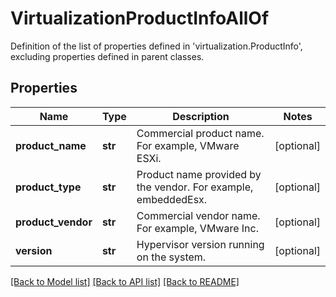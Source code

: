 # VirtualizationProductInfoAllOf

Definition of the list of properties defined in 'virtualization.ProductInfo', excluding properties defined in parent classes.
## Properties
Name | Type | Description | Notes
------------ | ------------- | ------------- | -------------
**product_name** | **str** | Commercial product name. For example, VMware ESXi. | [optional] 
**product_type** | **str** | Product name provided by the vendor. For example, embeddedEsx. | [optional] 
**product_vendor** | **str** | Commercial vendor name. For example, VMware Inc. | [optional] 
**version** | **str** | Hypervisor version running on the system. | [optional] 

[[Back to Model list]](../README.md#documentation-for-models) [[Back to API list]](../README.md#documentation-for-api-endpoints) [[Back to README]](../README.md)


